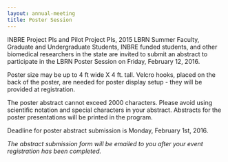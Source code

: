 ```yaml
---
layout: annual-meeting
title: Poster Session
---
```


INBRE Project PIs and Pilot Project PIs, 2015 LBRN Summer Faculty, Graduate and Undergraduate Students, INBRE funded students, and other biomedical researchers in the state are invited to submit an abstract to participate in the LBRN Poster Session on Friday, February 12, 2016.

Poster size may be up to 4 ft wide X 4 ft. tall. <span class="text-error">Velcro hooks, placed on the back of the poster, are needed for poster display setup - they will be provided at registration.</span>

The poster abstract cannot exceed 2000 characters. Please avoid using scientific notation and special characters in your abstract. Abstracts for the poster presentations will be printed in the program.

<p class="text-error">Deadline for poster abstract submission is Monday, February 1st, 2016.</p>

*The abstract submission form will be emailed to you after your event registration has been completed.*